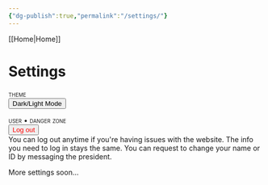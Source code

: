 ```yaml
---
{"dg-publish":true,"permalink":"/settings/"}
---
```



[[Home\|Home]]

# Settings

<p style="font-variant: small-caps; margin-bottom: 0px;">theme</p>
<button id="mode-toggle">Dark/Light Mode</button>

<p style="font-variant: small-caps; margin-bottom: 0px;">user  • <span style="color: var(--color-orange);">danger zone</span></p>
<button onclick="localStorage.removeItem('authData')" style="color: red;">Log out</button><br>
You can log out anytime if you're having issues with the website. The info you need to log in stays the same. You can request to change your name or ID by messaging the president.

More settings soon...